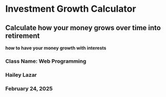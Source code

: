 # Investment Growth Calculator
## Calculate how your money grows over time into retirement
**how to have your money growth with interests**

### Class Name: Web Programming
### Hailey Lazar
### February 24, 2025